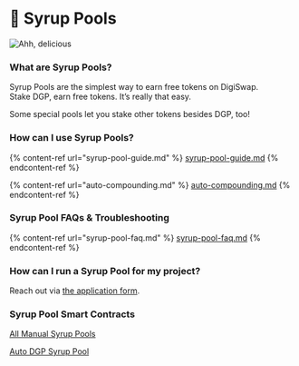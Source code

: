 # 🍯 Syrup Pools

![Ahh, delicious](../../.gitbook/assets/masthead.png)

### **What are Syrup Pools?**

Syrup Pools are the simplest way to earn free tokens on DigiSwap.\
Stake DGP, earn free tokens. It’s really that easy.

Some special pools let you stake other tokens besides DGP, too!

### **How can I use Syrup Pools?**

{% content-ref url="syrup-pool-guide.md" %}
[syrup-pool-guide.md](syrup-pool-guide.md)
{% endcontent-ref %}

{% content-ref url="auto-compounding.md" %}
[auto-compounding.md](auto-compounding.md)
{% endcontent-ref %}

### Syrup Pool FAQs & Troubleshooting

{% content-ref url="syrup-pool-faq.md" %}
[syrup-pool-faq.md](syrup-pool-faq.md)
{% endcontent-ref %}

### **How can I run a Syrup Pool for my project?**

Reach out via [the application form](https://docs.digiswap.finance/contact-us/business-partnerships).

### Syrup Pool Smart Contracts <a href="#docs-internal-guid-c4c16237-7fff-3c33-3a56-18ccd8853f86" id="docs-internal-guid-c4c16237-7fff-3c33-3a56-18ccd8853f86"></a>

[All Manual Syrup Pools](../../code/smart-contracts/main-staking-masterchef-contract.md)

[Auto DGP Syrup Pool](../../code/smart-contracts/cakevault.md)

### &#x20;<a href="#docs-internal-guid-c4c16237-7fff-3c33-3a56-18ccd8853f86" id="docs-internal-guid-c4c16237-7fff-3c33-3a56-18ccd8853f86"></a>



